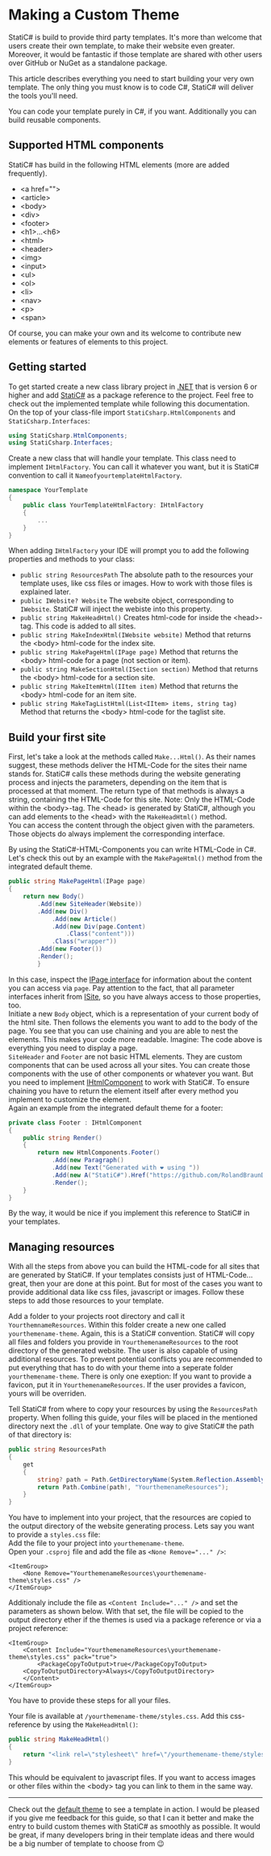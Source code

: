 # Making a Custom Theme

StatiC# is build to provide third party templates.  It's more than welcome that users create their own template, to make their website even greater. Moreover, it would be fantastic if those template are shared with other users over GitHub or NuGet as a standalone package.  

This article describes everything you need to start building your very own template. The only thing you must know is to code C#, StatiC# will deliver the tools you'll need.  

You can code your template purely in C#, if you want. Additionally you can build reusable components.

## Supported HTML components

StatiC# has build in the following HTML elements (more are added frequently).  

- \<a href="">
- \<article>
- \<body>
- \<div>
- \<footer>
- \<h1>...\<h6>
- \<html>
- \<header>
- \<img>
- \<input>
- \<ul>
- \<ol>
- \<li>
- \<nav>
- \<p>
- \<span>

Of course, you can make your own and its welcome to contribute new elements or features of elements to this project.  

## Getting started

To get started create a new class library project in [.NET](https://dotnet.microsoft.com/en-us/) that is version 6 or higher and add [StatiC#](https://github.com/RolandBraunDev/StatiCsharp) as a package reference to the project. Feel free to check out the implemented template while following this documentation.  
On the top of your class-file import `StatiCsharp.HtmlComponents` and `StatiCsharp.Interfaces`:

```C#
using StatiCsharp.HtmlComponents;
using StatiCsharp.Interfaces;
```

Create a new class that will handle your template. This class need to implement `IHtmlFactory`. You can call it whatever you want, but it is StatiC# convention to call it `NameofyourtemplateHtmlFactory`.

```C#
namespace YourTemplate
{
    public class YourTemplateHtmlFactory: IHtmlFactory
    {
        ...
    }
}
```

When adding `IHtmlFactory` your IDE will prompt you to add the following properties and methods to your class:  
- `public string ResourcesPath` The absolute path to the resources your template uses, like css files or images. How to work with those files is explained later.
- `public IWebsite? Website` The website object, corresponding to `IWebsite`. StatiC# will inject the webiste into this property.
- `public string MakeHeadHtml()` Creates html-code for inside the \<head>-tag. This code is added to all sites.
- `public string MakeIndexHtml(IWebsite website)` Method that returns the \<body> html-code for the index site.
- `public string MakePageHtml(IPage page)` Method that returns the \<body> html-code for a page (not section or item).
- `public string MakeSectionHtml(ISection section)` Method that returns the \<body> html-code for a section site.
- `public string MakeItemHtml(IItem item)` Method that returns the \<body> html-code for an item site.
- `public string MakeTagListHtml(List<IItem> items, string tag)` Method that returns the \<body> html-code for the taglist site.

## Build your first site

First, let's take a look at the methods called `Make...Html()`. As their names suggest, these methods deliver the HTML-Code for the sites their name stands for. StatiC# calls these methods during the website generating process and injects the parameters, depending on the item that is processed at that moment. The return type of that methods is always a string, containing the HTML-Code for this site. Note: Only the HTML-Code within the \<body>-tag.  The \<head> is generated by StatiC#, although you can add elements to the \<head> with the `MakeHeadHtml()` method.   
You can access the content through the object given with the parameters. Those objects do always implement the corresponding interface.  

By using the StatiC#-HTML-Components you can write HTML-Code in C#. Let's check this out by an example with the `MakePageHtml()` method from the integrated default theme.

```C#
public string MakePageHtml(IPage page)
{
    return new Body()   
		.Add(new SiteHeader(Website))
		.Add(new Div()
		    .Add(new Article()
			.Add(new Div(page.Content)
			    .Class("content")))
		    .Class("wrapper"))
		.Add(new Footer())
		.Render();
        }
```

In this case, inspect the [IPage interface](github.com/RolandBraunDev/StatiCsharp/blob/master/Sources/Interfaces/IPage.cs) for information about the content you can access via `page`. Pay attention to the fact, that all parameter interfaces inherit from [ISite](github.com/RolandBraunDev/StatiCsharp/blob/master/Sources/Interfaces/ISite.cs), so you have always access to those properties, too.  
Initiate a new `Body` object, which is a representation of your current body of the html site. Then follows the elements you want to add to the body of the page. You see that you can use chaining and you are able to nest the elements. This makes your code more readable. Imagine: The code above is everything you need to display a page.  
`SiteHeader` and `Footer` are not basic HTML elements. They are custom components that can be used across all your sites. You can create those components with the use of other components or whatever you want. But you need to implement [IHtmlComponent](github.com/RolandBraunDev/StatiCsharp/blob/master/Sources/Interfaces/IHtmlComponent.cs) to work with StatiC#. To ensure chaining you have to return the element itself after every method you implement to customize the element.  
Again an example from the integrated default theme for a footer:

```C#
private class Footer : IHtmlComponent
{
    public string Render()
    {
        return new HtmlComponents.Footer()
		    .Add(new Paragraph()
			.Add(new Text("Generated with ❤️ using "))
			.Add(new A("StatiC#").Href("https://github.com/RolandBraunDev/StatiCsharp")))
		    .Render();
    }
}
```

By the way, it would be nice if you implement this reference to StatiC# in your templates.

## Managing resources

With all the steps from above you can build the HTML-code for all sites that are generated by StatiC#. If your templates consists just of HTML-Code... great, then your are done at this point. But for most of the cases you want to provide additional data like css files, javascript or images. Follow these steps to add those resources to your template.  

Add a folder to your projects root directory and call it `YourthemnameResources`. Within this folder create a new one called `yourthemename-theme`. Again, this is a StatiC# convention. StatiC# will copy all files and folders you provide in `YourthemenameResources` to the root directory of the generated website. The user is also capable of using additional resources. To prevent potential conflicts you are recommended to put everything that has to do with your theme into a seperate folder `yourthemename-theme`. There is only one exeption: If you want to provide a favicon, put it in `YourthemenameResources`. If the user provides a favicon, yours will be overriden.  

Tell StatiC# from where to copy your resources by using the `ResourcesPath` property. When folling this guide, your files will be placed in the mentioned directory next the `.dll` of your template. One way to give StatiC# the path of that directory is:

```C#
public string ResourcesPath
{
    get
    {
        string? path = Path.GetDirectoryName(System.Reflection.Assembly.GetExecutingAssembly().Location);
        return Path.Combine(path!, "YourthemenameResources");
    }
}
```

You have to implement into your project, that the resources are copied to the output directory of the website generating process. Lets say you want to provide a `styles.css` file:  
Add the file to your project into `yourthemename-theme`.  
Open your `.csproj` file and add the file as `<None Remove="..." />`:

```
<ItemGroup>
    <None Remove="YourthemenameResources\yourthemename-theme\styles.css" />
</ItemGroup>
```

Additionaly include the file as `<Content Include="..." />` and set the parameters as shown below. With that set, the file will be copied to the output directory ether if the themes is used via a package reference or via a project reference:

```
<ItemGroup>
    <Content Include="YourthemenameResources\yourthemename-theme\styles.css" pack="true">
        <PackageCopyToOutput>true</PackageCopyToOutput>
	<CopyToOutputDirectory>Always</CopyToOutputDirectory>
    </Content>	
</ItemGroup>
```

You have to provide these steps for all your files.  

Your file is available at `/yourthemename-theme/styles.css`. Add this css-reference  by using the `MakeHeadHtml()`:

```C#
public string MakeHeadHtml()
{
    return "<link rel=\"stylesheet\" href=\"/yourthemename-theme/styles.css\">";
}
```

This whould be equivalent to javascript files. If you want to access images or other files within the \<body> tag you can link to them in the same way.

---

Check out the [default theme]() to see a template in action. I would be pleased if you give me feedback for this guide, so that I can it better and make the entry to build custom themes with StatiC# as smoothly as possible. It would be great, if many developers bring in their template ideas and there would be a big number of template to choose from 😉
